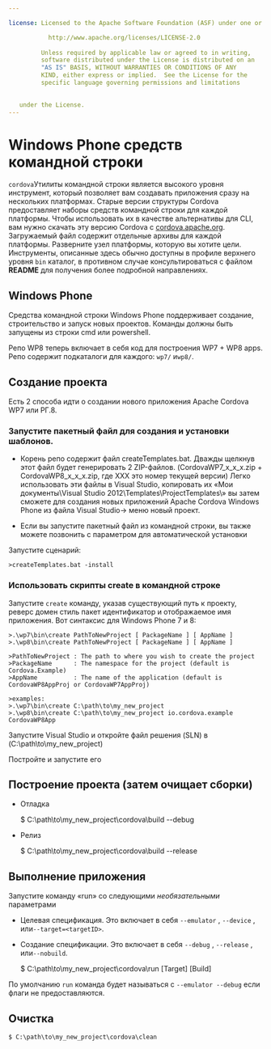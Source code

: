 ```yaml
---

license: Licensed to the Apache Software Foundation (ASF) under one or more contributor license agreements. See the NOTICE file distributed with this work for additional information regarding copyright ownership. The ASF licenses this file to you under the Apache License, Version 2.0 (the "License"); you may not use this file except in compliance with the License. You may obtain a copy of the License at

           http://www.apache.org/licenses/LICENSE-2.0
    
         Unless required by applicable law or agreed to in writing,
         software distributed under the License is distributed on an
         "AS IS" BASIS, WITHOUT WARRANTIES OR CONDITIONS OF ANY
         KIND, either express or implied.  See the License for the
         specific language governing permissions and limitations
    

   under the License.
---
```


# Windows Phone средств командной строки

`cordova`Утилиты командной строки является высокого уровня инструмент, который позволяет вам создавать приложения сразу на нескольких платформах. Старые версии структуры Cordova предоставляет наборы средств командной строки для каждой платформы. Чтобы использовать их в качестве альтернативы для CLI, вам нужно скачать эту версию Cordova с [cordova.apache.org][1]. Загружаемый файл содержит отдельные архивы для каждой платформы. Разверните узел платформы, которую вы хотите цели. Инструменты, описанные здесь обычно доступны в профиле верхнего уровня `bin` каталог, в противном случае консультироваться с файлом **README** для получения более подробной направлениях.

 [1]: http://cordova.apache.org

## Windows Phone

Средства командной строки Windows Phone поддерживает создание, строительство и запуск новых проектов. Команды должны быть запущены из строки cmd или powershell.

Репо WP8 теперь включает в себя код для построения WP7 + WP8 apps. Репо содержит подкаталоги для каждого: `wp7/` и`wp8/`.

## Создание проекта

Есть 2 способа идти о создании нового приложения Apache Cordova WP7 или РГ.8.

### Запустите пакетный файл для создания и установки шаблонов.

*   Корень репо содержит файл createTemplates.bat. Дважды щелкнув этот файл будет генерировать 2 ZIP-файлов. (CordovaWP7\_x\_x\_x.zip + CordovaWP8\_x\_x\_x.zip, где ХХХ это номер текущей версии) Легко использовать эти файлы в Visual Studio, копировать их «Мои документы\Visual Studio 2012\Templates\ProjectTemplates\» вы затем сможете для создания новых приложений Apache Cordova Windows Phone из файла Visual Studio-> меню новый проект.

*   Если вы запустите пакетный файл из командной строки, вы также можете позвонить с параметром для автоматической установки

Запустите сценарий:

    >createTemplates.bat -install
    

### Использовать скрипты create в командной строке

Запустите `create` команду, указав существующий путь к проекту, реверс домен стиль пакет идентификатор и отображаемое имя приложения. Вот синтаксис для Windows Phone 7 и 8:

    >.\wp7\bin\create PathToNewProject [ PackageName ] [ AppName ]
    >.\wp8\bin\create PathToNewProject [ PackageName ] [ AppName ]
    
    >PathToNewProject : The path to where you wish to create the project
    >PackageName      : The namespace for the project (default is Cordova.Example)
    >AppName          : The name of the application (default is CordovaWP8AppProj or CordovaWP7AppProj)
    
    >examples:
    >.\wp7\bin\create C:\path\to\my_new_project
    >.\wp8\bin\create C:\path\to\my_new_project io.cordova.example CordovaWP8App
    

Запустите Visual Studio и откройте файл решения (SLN) в (C:\path\to\my\_new\_project)

Постройте и запустите его

## Построение проекта (затем очищает сборки)

*   Отладка
    
    $ C:\path\to\my\_new\_project\cordova\build --debug

*   Релиз
    
    $ C:\path\to\my\_new\_project\cordova\build --release

## Выполнение приложения

Запустите команду «run» со следующими *необязательными* параметрами

*   Целевая спецификация. Это включает в себя `--emulator` , `--device` , или`--target=<targetID>`.

*   Создание спецификации. Это включает в себя `--debug` , `--release` , или`--nobuild`.
    
    $ C:\path\to\my\_new\_project\cordova\run \[Target\] \[Build\]

По умолчанию `run` команда будет называться с `--emulator --debug` если флаги не предоставляются.

## Очистка

    $ C:\path\to\my_new_project\cordova\clean